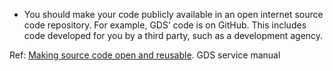 - You should make your code publicly available in an open internet source code repository. For example, GDS’ code is on GitHub. This includes code developed for you by a third party, such as a development agency.

Ref: [Making source code open and reusable](https://www.gov.uk/service-manual/technology/making-source-code-open-and-reusable). GDS service manual
